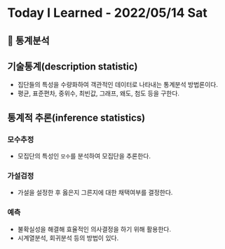 # Today I Learned - 2022/05/14 Sat

## 📌 통계분석

## 기술통계(description statistic)
- 집단들의 특성을 수량화하여 객관적인 데이터로 나타내는 통계분석 방법론이다.
- 평균, 표준편차, 중위수, 최빈값, 그래프, 왜도, 첨도 등을 구한다.

## 통계적 추론(inference statistics)
### 모수추정
- 모집단의 특성인 `모수`를 분석하여 모집단을 추론한다.

### 가설검정
- 가설을 설정한 후 옳은지 그른지에 대한 채택여부를 결정한다.

### 예측
- 불확실성을 해결해 효율적인 의사결정을 하기 위해 활용한다.
- 시계열분석, 회귀분석 등의 방법이 있다.
